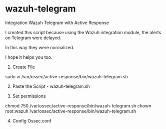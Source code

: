 # wazuh-telegram
Integration Wazuh Telegram with Active Response

I created this script because using the Wazuh integration module, the alerts on Telegram were delayed.

In this way they were normalized.

I hope it helps you too.

1) Create File

sudo vi /var/ossec/active-response/bin/wazuh-telegram.sh

2) Paste the Script - wazuh-telegram.sh

3) Set permissions

chmod 750 /var/ossec/active-response/bin/wazuh-telegram.sh
chown root:wazuh /var/ossec/active-response/bin/wazuh-telegram.sh

4) Config Ossec.conf




